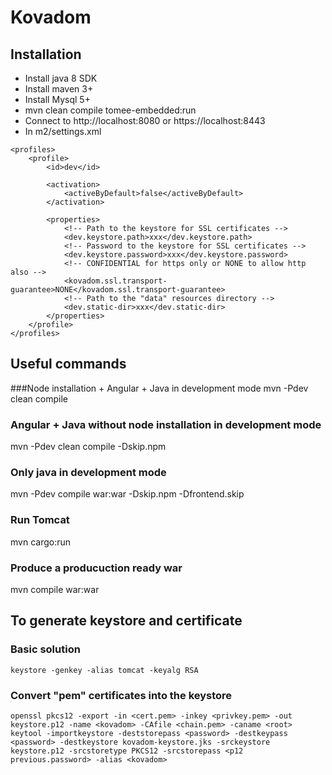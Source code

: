 # Kovadom

## Installation

* Install java 8 SDK
* Install maven 3+
* Install Mysql 5+
* mvn clean compile tomee-embedded:run
* Connect to http://localhost:8080  or https://localhost:8443
* In m2/settings.xml

```
<profiles>
    <profile>
        <id>dev</id>

        <activation>
            <activeByDefault>false</activeByDefault>
		</activation>
		
		<properties>
		    <!-- Path to the keystore for SSL certificates -->
		    <dev.keystore.path>xxx</dev.keystore.path>
		    <!-- Password to the keystore for SSL certificates -->
			<dev.keystore.password>xxx</dev.keystore.password>
			<!-- CONFIDENTIAL for https only or NONE to allow http also -->
			<kovadom.ssl.transport-guarantee>NONE</kovadom.ssl.transport-guarantee>
			<!-- Path to the "data" resources directory -->
			<dev.static-dir>xxx</dev.static-dir>
		</properties>
	</profile>
</profiles>
```

## Useful commands

###Node installation + Angular + Java in development mode
mvn -Pdev clean compile
### Angular + Java without node installation in development mode
mvn -Pdev clean compile -Dskip.npm 
### Only java in development mode
mvn -Pdev compile war:war -Dskip.npm -Dfrontend.skip
### Run Tomcat
mvn cargo:run
### Produce a producuction ready war
mvn compile war:war

## To generate keystore and certificate

### Basic solution
```
keystore -genkey -alias tomcat -keyalg RSA
```

### Convert "pem" certificates into the keystore
```
openssl pkcs12 -export -in <cert.pem> -inkey <privkey.pem> -out keystore.p12 -name <kovadom> -CAfile <chain.pem> -caname <root>
keytool -importkeystore -deststorepass <password> -destkeypass <password> -destkeystore kovadom-keystore.jks -srckeystore keystore.p12 -srcstoretype PKCS12 -srcstorepass <p12 previous.password> -alias <kovadom>
```




